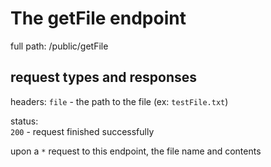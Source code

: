 # The getFile endpoint

full path: /public/getFile
## request types and responses

headers:
`file` - the path to the file (ex: `testFile.txt`)<br>

status:     
`200` - request finished successfully <br>

upon a `*` request to this endpoint, the file name and contents